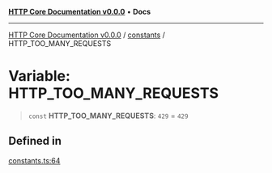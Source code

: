 [**HTTP Core Documentation v0.0.0**](../../README.md) • **Docs**

***

[HTTP Core Documentation v0.0.0](../../modules.md) / [constants](../README.md) / HTTP\_TOO\_MANY\_REQUESTS

# Variable: HTTP\_TOO\_MANY\_REQUESTS

> `const` **HTTP\_TOO\_MANY\_REQUESTS**: `429` = `429`

## Defined in

[constants.ts:64](https://github.com/stonemjs/http-core/blob/3497087dac965583296f5092cd519a9aa0728373/src/constants.ts#L64)
